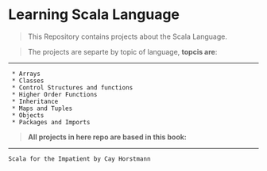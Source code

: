 Learning Scala Language
=======================

> This Repository contains projects about the Scala Language.

  > The projects are separte by topic of language, **topcis are**:
  _____________________________________________________________  
     * Arrays
     * Classes
     * Control Structures and functions 
     * Higher Order Functions 
     * Inheritance
     * Maps and Tuples
     * Objects
     * Packages and Imports
     
     
     

   > **All projects in here repo are based in this book:**
  ___________________________________________________  
    Scala for the Impatient by Cay Horstmann

